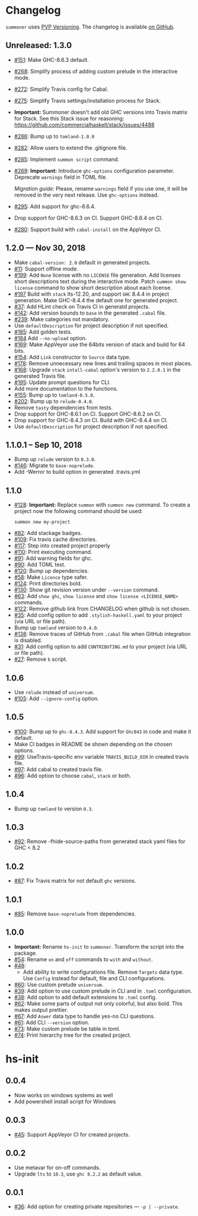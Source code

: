 # Changelog

`summoner` uses [PVP Versioning][1].
The changelog is available [on GitHub][2].

## Unreleased: 1.3.0

* [#151](https://github.com/kowainik/summoner/issues/151):
  Make GHC-8.6.3 default.
* [#268](https://github.com/kowainik/summoner/issues/268):
  Simplify process of adding custom prelude in the interactive mode.
* [#272](https://github.com/kowainik/summoner/issues/272):
  Simplify Travis config for Cabal.
* [#275](https://github.com/kowainik/summoner/issues/275):
  Simplify Travis settings/installation process for Stack.
* __Important:__ Summoner doesn't add old GHC versions into Travis matrix for
  Stack. See this Stack issue for reasoning:
      https://github.com/commercialhaskell/stack/issues/4488
* [#286](https://github.com/kowainik/summoner/issues/286):
  Bump up to `tomland-1.0.0`
* [#282](https://github.com/kowainik/summoner/issues/282):
  Allow users to extend the .gitignore file.
* [#285](https://github.com/kowainik/summoner/issues/285):
  Implement `summon script` command.
* [#269](https://github.com/kowainik/summoner/issues/269):
  __Important:__ Introduce `ghc-options` configuration parameter. Deprecate `warnings` field in TOML file.

  _Migration guide:_ Please, rename `warnings` field if you use one, it will be
  removed in the very next release. Use `ghc-options` instead.
* [#295](https://github.com/kowainik/summoner/issues/295):
  Add support for ghc-8.6.4.
* Drop support for GHC-8.6.3 on CI. Support GHC-8.6.4 on CI.
* [#280](https://github.com/kowainik/summoner/issues/280):
  Support build with `cabal-install` on the AppVeyor CI.

## 1.2.0 — Nov 30, 2018

* Make `cabal-version: 2.0` default in generated projects.
* [#11](https://github.com/kowainik/summoner/issues/11):
  Support offline mode.
* [#199](https://github.com/kowainik/summoner/issues/199):
  Add `None` license with no `LICENSE` file generation.
  Add licenses short descriptions text during the interactive mode.
  Patch `summon show license` command to show short description about
  each license.
* [#197](https://github.com/kowainik/summoner/issues/197)
  Build with `stack` lts-12.20, and support `GHC` 8.4.4 in
  project generation. Make GHC-8.4.4 the default one for generated project.
* [#37](https://github.com/kowainik/summoner/issues/37):
  Add HLint check on Travis CI in generatd projects.
* [#142](https://github.com/kowainik/summoner/issues/142):
  Add version bounds to `base` in the generated `.cabal` file.
* [#239](https://github.com/kowainik/summoner/issues/239):
  Make categories not mandatory.
* Use `defaultDescription` for project description if not specified.
* [#185](https://github.com/kowainik/summoner/issues/185):
  Add golden tests.
* [#184](https://github.com/kowainik/summoner/issues/184)
  Add `--no-upload` option.
* [#169](https://github.com/kowainik/summoner/issues/169):
  Make AppVeyor use the 64bits version of stack and build for 64 bits.
* [#154](https://github.com/kowainik/summoner/issues/154):
  Add `Link` constructor to `Source` data type.
* [#178](https://github.com/kowainik/summoner/issues/178):
  Remove unnecessary new lines and trailing spaces in most places.
* [#168](https://github.com/kowainik/summoner/issues/168):
  Upgrade `stack` `intall-cabal` option's version to `2.2.0.1` in
  the generated Travis file.
* [#195](https://github.com/kowainik/summoner/issues/195):
  Update prompt questions for CLI.
* Add more documentation to the functions.
* [#155](https://github.com/kowainik/summoner/issues/155):
  Bump up to `tomland-0.5.0`.
* [#202](https://github.com/kowainik/summoner/issues/202):
  Bump up to `relude-0.4.0`.
* Remove `tasty` dependencies from tests.
* Drop support for GHC-8.6.1 on CI. Support GHC-8.6.2 on CI.
* Drop support for GHC-8.4.3 on CI. Build with GHC-8.4.4 on CI.
* Use `defaultDescription` for project description if not specified.

## 1.1.0.1 – Sep 10, 2018

* Bump up `relude` version to `0.3.0`.
* [#146](https://github.com/kowainik/summoner/issues/146):
  Migrate to `base-noprelude`.
* Add -Werror to build option in generated .travis.yml

## 1.1.0

* [#128](https://github.com/kowainik/summoner/issues/128):
  __Important:__ Replace `summon` with `summon new` command.
  To create a project now the following command should be used:
  ```
  summon new my-project
  ```
* [#82](https://github.com/kowainik/summoner/issues/82):
  Add stackage badges.
* [#109](https://github.com/kowainik/summoner/issues/109):
  Fix travis cache directories.
* [#117](https://github.com/kowainik/summoner/issues/117):
  Step into created project properly
* [#110](https://github.com/kowainik/summoner/issues/110):
  Print executing command.
* [#91](https://github.com/kowainik/summoner/issues/91):
  Add warning fields for ghc.
* [#90](https://github.com/kowainik/summoner/issues/90):
  Add TOML test.
* [#120](https://github.com/kowainik/summoner/issues/120):
  Bump up dependencies.
* [#58](https://github.com/kowainik/summoner/issues/58):
  Make `Licence` type safer.
* [#124](https://github.com/kowainik/summoner/issues/124):
  Print directories bold.
* [#130](https://github.com/kowainik/summoner/issues/130):
  Show git revision version under `--version` command.
* [#63](https://github.com/kowainik/summoner/issues/63):
  Add `show ghc`, `show license` and `show license <LICENSE_NAME>` commands.
* [#122](https://github.com/kowainik/summoner/issues/122):
  Remove github link from CHANGELOG when github is not chosen.
* [#35](https://github.com/kowainik/summoner/issues/35):
  Add config option to add `.stylish-haskell.yaml` to your project
  (via URL or file path).
* Bump up `tomland` version to `0.4.0`.
* [#138](https://github.com/kowainik/summoner/issues/138):
  Remove traces of GitHub from `.cabal` file when GitHub integration is disabled.
* [#31](https://github.com/kowainik/summoner/issues/31):
  Add config option to add `CONTRIBUTING.md` to your project
  (via URL or file path).
* [#27](https://github.com/kowainik/summoner/issues/27):
  Remove `b` script.

## 1.0.6

* Use `relude` instead of `universum`.
* [#105](https://github.com/kowainik/summoner/issues/105):
  Add `--ignore-config` option.

## 1.0.5

* [#100](https://github.com/kowainik/summoner/issues/100):
  Bump up to `ghc-8.4.3`. Add support for `Ghc843` in code
  and make it default.
* Make CI badges in README be shown depending on the chosen options.
* [#99](https://github.com/kowainik/summoner/issues/99):
  UseTravis-specific env variable `TRAVIS_BUILD_DIR` in created travis file.
* [#97](https://github.com/kowainik/summoner/issues/97):
  Add cabal to created travis file.
* [#96](https://github.com/kowainik/summoner/issues/96):
  Add option to choose `cabal`, `stack` or both.

## 1.0.4

* Bump up `tomland` to version `0.3`.

## 1.0.3

* [#92](https://github.com/kowainik/summoner/issues/92):
  Remove -fhide-source-paths from generated stack yaml files for
  GHC < 8.2

## 1.0.2

* [#87](https://github.com/kowainik/summoner/issues/87):
  Fix Travis matrix for not default `ghc` versions.

## 1.0.1

* [#85](https://github.com/kowainik/summoner/issues/85):
  Remove `base-noprelude` from dependencies.

## 1.0.0

* __Important:__ Rename `hs-init` to `summoner`. Transform the script into the package.
* [#54](https://github.com/kowainik/summoner/issues/54):
   Rename `on` and `off` commands to `with` and `without`.
* [#48](https://github.com/kowainik/summoner/issues/48):
  - Add ability to write configurations file. Remove `Targets` data type.
    Use `Config` instead for default, file and CLI configurations.
* [#60](https://github.com/kowainik/summoner/issues/60):
  Use custom prelude `universum`.
* [#39](https://github.com/kowainik/summoner/issues/39):
  Add option to use custom prelude in CLI and in `.toml` configuration.
* [#38](https://github.com/kowainik/summoner/issues/38):
  Add option to add default extensions to `.toml` config.
* [#62](https://github.com/kowainik/summoner/issues/62):
  Make some parts of output not only colorful, but also bold. This makes output prettier.
* [#67](https://github.com/kowainik/summoner/issues/67):
  Add `Aswer` data type to handle yes-no CLI questions.
* [#61](https://github.com/kowainik/summoner/issues/61):
  Add CLI `--version` option.
* [#73](https://github.com/kowainik/summoner/issues/73):
  Make custom prelude be table in toml.
* [#74](https://github.com/kowainik/summoner/issues/74):
  Print hierarchy tree for the created project.

# hs-init

## 0.0.4

* Now works on windows systems as well
* Add powershell install script for Windows


## 0.0.3

* [#45](https://github.com/vrom911/hs-init/issues/45):
  Support AppVeyor CI for created projects.

## 0.0.2

* Use metavar for on-off commands.
* Upgrade `lts` to `10.3`, use `ghc 8.2.2` as default value.

## 0.0.1

* [#36](https://github.com/vrom911/hs-init/issues/36):
  Add option for creating private repositories — `-p | --private`.

[1]: https://pvp.haskell.org
[2]: https://github.com/kowainik/summoner/releases
